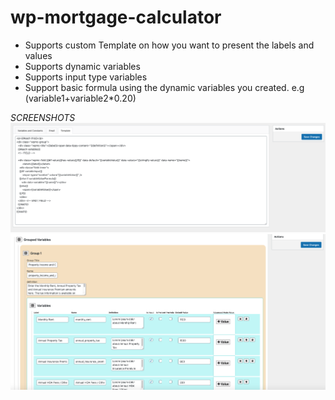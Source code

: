 # wp-mortgage-calculator

- Supports custom Template on how you want to present the labels and values
- Supports dynamic variables
- Supports input type variables
- Support basic formula using the dynamic variables you created. e.g (variable1+variable2*0.20)

*SCREENSHOTS*
![alt text](https://github.com/glabstech/wp-mortgage-calculator/blob/master/assets/public/images/mortgage-calc-1.png?raw=true)
![alt text](https://github.com/glabstech/wp-mortgage-calculator/blob/master/assets/public/images/mortgage-calc-2.png?raw=true)
